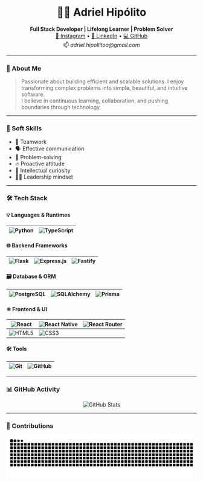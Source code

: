<h1 align="center">👨‍💻 Adriel Hipólito</h1>
<p align="center">
  <b>Full Stack Developer | Lifelong Learner | Problem Solver</b><br>
  <a href="https://www.instagram.com/fx_adrielhipolit0/">📸 Instagram</a> • 
  <a href="https://www.linkedin.com/in/adrielhipolito/">💼 LinkedIn</a> • 
  <a href="https://github.com/adrielhs">💻 GitHub</a><br>
  📫 <i>adriel.hipollitoo@gmail.com</i>
</p>

---

### 🚀 About Me
> Passionate about building efficient and scalable solutions. I enjoy transforming complex problems into simple, beautiful, and intuitive software.  
> I believe in continuous learning, collaboration, and pushing boundaries through technology.

---

### 🧠 Soft Skills
- 🤝 Teamwork  
- 🗣️ Effective communication  
- 🧩 Problem-solving  
- 🔥 Proactive attitude  
- 🧠 Intellectual curiosity  
- 👨‍🏫 Leadership mindset  

---

### 🛠️ Tech Stack

#### 💡 Languages & Runtimes

| ![Python](https://img.shields.io/badge/Python-3776AB?style=for-the-badge&logo=python&logoColor=white) | ![TypeScript](https://img.shields.io/badge/TypeScript-007ACC?style=for-the-badge&logo=typescript&logoColor=white) |
|--|--|

#### 🌐 Backend Frameworks

| ![Flask](https://img.shields.io/badge/Flask-000000?style=for-the-badge&logo=flask&logoColor=white) | ![Express.js](https://img.shields.io/badge/Express.js-404D59?style=for-the-badge) | ![Fastify](https://img.shields.io/badge/Fastify-20232A?style=for-the-badge&logo=fastify&logoColor=white) |
|--|--|--|

#### 🗃️ Database & ORM

| ![PostgreSQL](https://img.shields.io/badge/PostgreSQL-316192?style=for-the-badge&logo=postgresql&logoColor=white) | ![SQLAlchemy](https://img.shields.io/badge/SQLAlchemy-CC0000?style=for-the-badge&logo=sqlalchemy&logoColor=white) | ![Prisma](https://img.shields.io/badge/Prisma-2D3748?style=for-the-badge&logo=prisma&logoColor=white) |
|--|--|--|

#### ⚛️ Frontend & UI

| ![React](https://img.shields.io/badge/React-20232A?style=for-the-badge&logo=react&logoColor=61DAFB) | ![React Native](https://img.shields.io/badge/React_Native-20232A?style=for-the-badge&logo=react&logoColor=61DAFB) | ![React Router](https://img.shields.io/badge/React_Router-CA4245?style=for-the-badge&logo=react-router&logoColor=white) |
|--|--|--|
| ![HTML5](https://img.shields.io/badge/HTML5-E34F26?style=for-the-badge&logo=html5&logoColor=white) | ![CSS3](https://img.shields.io/badge/CSS3-1572B6?style=for-the-badge&logo=css3&logoColor=white) | &nbsp; |

#### 🛠️ Tools

| ![Git](https://img.shields.io/badge/Git-F05032?style=for-the-badge&logo=git&logoColor=white) | ![GitHub](https://img.shields.io/badge/GitHub-181717?style=for-the-badge&logo=github&logoColor=white) |
|--|--|

---

### 📊 GitHub Activity

<p align="center">
  <img src="https://github-readme-stats.vercel.app/api?username=adrielhs&show_icons=true&theme=radical" alt="GitHub Stats">
</p>

---

### 🐍 Contributions

<p align="center">
  <picture>
    <source media="(prefers-color-scheme: dark)" srcset="https://raw.githubusercontent.com/adrielhs/adrielhs/output/github-contribution-grid-snake-dark.svg">
    <source media="(prefers-color-scheme: light)" srcset="https://raw.githubusercontent.com/adrielhs/adrielhs/output/github-contribution-grid-snake.svg">
    <img alt="snake animation" src="https://raw.githubusercontent.com/adrielhs/adrielhs/output/github-contribution-grid-snake.svg">
  </picture>
</p>
